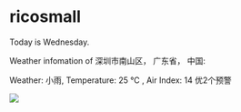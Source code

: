 # ricosmall

Today is Wednesday.

Weather infomation of 深圳市南山区， 广东省， 中国: 

Weather: 小雨, Temperature: 25 ℃ , Air Index: 14 优2个预警

<img src="https://github-readme-stats.vercel.app/api?username=ricosmall&show_icons=true" />
